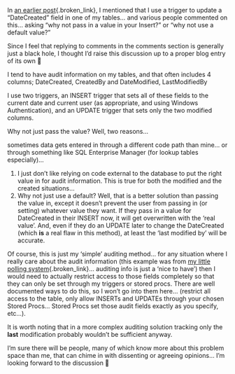 In [an earlier post](http://weblogs.asp.net/duncanma/archive/2004/07/10/179605.aspx){.broken_link}, I mentioned that I use a trigger to update a &#8220;DateCreated&#8221; field in one of my tables&#8230; and various people commented on this&#8230; asking &#8220;why not pass in a value in your Insert?&#8221; or &#8220;why not use a default value?&#8221;

Since I feel that replying to comments in the comments section is generally just a black hole, I thought I&#8217;d raise this discussion up to a proper blog entry of its own 🙂

I tend to have audit information on my tables, and that often includes 4 columns; DateCreated, CreatedBy and DateModified, LastModifiedBy

I use two triggers, an INSERT trigger that sets all of these fields to the current date and current user (as appropriate, and using Windows Authentication), and an UPDATE trigger that sets only the two modified columns.

Why not just pass the value? Well, two reasons&#8230; 

sometimes data gets entered in through a different code path than mine&#8230; or through something like SQL Enterprise Manager (for lookup tables especially)&#8230; 

  1. I just don&#8217;t like relying on&nbsp;code external to the database to put the right value in for audit information. This is true for both the modified and the created situations&#8230;
  2. Why not just use a default? Well, that is a better solution than passing the value in, except it doesn&#8217;t prevent the user from passing in (or setting) whatever value they want. If they pass in a value for DateCreated in their INSERT now, it will get overwritten with the &#8216;real value&#8217;. And, even if they do an UPDATE later to change the DateCreated (which **is** a real flaw&nbsp;in this method), at least the &#8216;last modified by&#8217; will be accurate.

Of course, this is just my &#8216;simple&#8217; auditing method&#8230; for any situation where I really care about the audit information (this example was from [my little polling system](http://weblogs.asp.net/duncanma/archive/2004/06/15/156543.aspx){.broken_link}&#8230; auditing info is just a &#8216;nice to have&#8217;) then I would need to actually restrict access to those fields completely so that they can only be set through my triggers or stored procs. There are well documented ways to do this, so I won&#8217;t go into them here&#8230; (restrict all access to the table, only allow INSERTs and UPDATEs through your chosen Stored Procs&#8230; Stored Procs set those audit fields exactly as you specify, etc&#8230;). 

It is worth noting that in a more complex auditing solution tracking only the **last** modification probably wouldn&#8217;t be sufficient anyway.

I&#8217;m sure there will be people, many of which know more about this problem space than me, that can chime in with dissenting or agreeing opinions&#8230; I&#8217;m looking forward to the discussion 🙂

&nbsp;